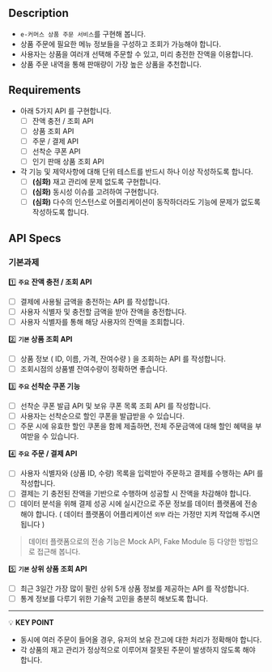 ## Description

- `e-커머스 상품 주문 서비스`를 구현해 봅니다.
- 상품 주문에 필요한 메뉴 정보들을 구성하고 조회가 가능해야 합니다.
- 사용자는 상품을 여러개 선택해 주문할 수 있고, 미리 충전한 잔액을 이용합니다.
- 상품 주문 내역을 통해 판매량이 가장 높은 상품을 추천합니다.

## Requirements

- 아래 5가지 API 를 구현합니다.
  - [ ] 잔액 충전 / 조회 API
  - [ ] 상품 조회 API
  - [ ] 주문 / 결제 API
  - [ ] 선착순 쿠폰 API
  - [ ] 인기 판매 상품 조회 API
- 각 기능 및 제약사항에 대해 단위 테스트를 반드시 하나 이상 작성하도록 합니다.
  - [ ] **(심화)** 재고 관리에 문제 없도록 구현합니다.
  - [ ] **(심화)** 동시성 이슈를 고려하여 구현합니다.
  - [ ] **(심화)** 다수의 인스턴스로 어플리케이션이 동작하더라도 기능에 문제가 없도록 작성하도록 합니다.

## API Specs

### 기본과제

1️⃣ **`주요`** **잔액 충전 / 조회 API**

- [ ] 결제에 사용될 금액을 충전하는 API 를 작성합니다.
- [ ] 사용자 식별자 및 충전할 금액을 받아 잔액을 충전합니다.
- [ ] 사용자 식별자를 통해 해당 사용자의 잔액을 조회합니다.

2️⃣ **`기본` 상품 조회 API**

- [ ] 상품 정보 ( ID, 이름, 가격, 잔여수량 ) 을 조회하는 API 를 작성합니다.
- [ ] 조회시점의 상품별 잔여수량이 정확하면 좋습니다.

3️⃣ **`주요` 선착순 쿠폰 기능**

- [ ] 선착순 쿠폰 발급 API 및 보유 쿠폰 목록 조회 API 를 작성합니다.
- [ ] 사용자는 선착순으로 할인 쿠폰을 발급받을 수 있습니다.
- [ ] 주문 시에 유효한 할인 쿠폰을 함께 제출하면, 전체 주문금액에 대해 할인 혜택을 부여받을 수 있습니다.

4️⃣ **`주요`** **주문 / 결제 API**

- [ ] 사용자 식별자와 (상품 ID, 수량) 목록을 입력받아 주문하고 결제를 수행하는 API 를 작성합니다.
- [ ] 결제는 기 충전된 잔액을 기반으로 수행하며 성공할 시 잔액을 차감해야 합니다.
- [ ] 데이터 분석을 위해 결제 성공 시에 실시간으로 주문 정보를 데이터 플랫폼에 전송해야 합니다. ( 데이터 플랫폼이 어플리케이션 `외부` 라는 가정만 지켜 작업해 주시면 됩니다 )

> 데이터 플랫폼으로의 전송 기능은 Mock API, Fake Module 등 다양한 방법으로 접근해 봅니다.

5️⃣ **`기본` 상위 상품 조회 API**

- [ ] 최근 3일간 가장 많이 팔린 상위 5개 상품 정보를 제공하는 API 를 작성합니다.
- [ ] 통계 정보를 다루기 위한 기술적 고민을 충분히 해보도록 합니다.

---

💡 **KEY POINT**

- 동시에 여러 주문이 들어올 경우, 유저의 보유 잔고에 대한 처리가 정확해야 합니다.
- 각 상품의 재고 관리가 정상적으로 이루어져 잘못된 주문이 발생하지 않도록 해야 합니다.
